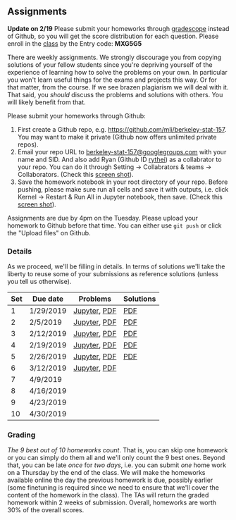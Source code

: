 ## Assignments

**Update on 2/19** Please submit your homeworks through
  [gradescope](http://gradescope.com/) instead of Github, so you will get the
  score distribution for each question. Please enroll in the
  [class](https://www.gradescope.com/courses/42432) by the Entry code: **MXG5G5**

There are weekly assignments. We strongly discourage you from copying solutions
of your fellow students since you're depriving yourself of the experience of
learning how to solve the problems on your own. In particular you won't learn
useful things for the exams and projects this way. Or for that matter, from the
course. If we see brazen plagiarism we will deal with it. That said, you
*should* discuss the problems and solutions with others. You will likely benefit
from that.

Please submit your homeworks through Github:

1. First create a Github repo,
e.g. https://github.com/mli/berkeley-stat-157. You may want to make it private
(Github now offers unlimited private repos).
2. Email your repo URL to berkeley-stat-157@googlegroups.com with your name and
   SID. And also add Ryan (Github ID [rythei](https://github.com/rythei)) as a
   collabrator to your repo. You can do it through Setting -> Collabrators &
   teams -> Collaborators. (Check this [screen shot](https://raw.githubusercontent.com/d2l-ai/berkeley-stat-157/master/media/collabrator.png)).
3. Save the homework notebook in your root directory of your repo. Before
   pushing, please make sure run all cells and save it with outputs, i.e. click
   Kernel -> Restart & Run All in Jupyter notebook, then save. (Check this
   [screen shot](https://raw.githubusercontent.com/d2l-ai/berkeley-stat-157/master/media/run-all.png)).

Assignments are due by 4pm on the Tuesday. Please upload your homework to Github
before that time. You can either use `git push` or click the "Upload files" on
Github.


### Details

As we proceed, we'll be filling in details. In terms of solutions we'll take the
liberty to reuse some of your submissions as reference solutions (unless you
tell us otherwise).

| Set | Due date  | Problems | Solutions |
|-----|-----------|----------|-----------|
| 1   | 1/29/2019 | [Jupyter](homeworks/homework1.ipynb), [PDF](homeworks/homework1.pdf) | [PDF](homeworks/homework1_solutions.pdf)|
| 2   | 2/5/2019  | [Jupyter](homeworks/homework2.ipynb), [PDF](homeworks/homework2.pdf) | [PDF](homeworks/homework2_solution.pdf)|
| 3   | 2/12/2019 | [Jupyter](homeworks/homework3.ipynb), [PDF](homeworks/homework3.pdf)| [PDF](homeworks/homework3_solutions.pdf) |
| 4   | 2/19/2019 | [Jupyter](homeworks/homework4.ipynb), [PDF](homeworks/homework4.pdf)| [PDF](homeworks/homework4_top.pdf) |
| 5   | 2/26/2019 | [Jupyter](homeworks/homework5.ipynb), [PDF](homeworks/homework5.pdf)| [PDF](homeworks/homework5_solutions.pdf)|
| 6   | 3/12/2019 | [Jupyter](homeworks/homework6.ipynb), [PDF](homeworks/homework6.pdf)| |
| 7   | 4/9/2019  | | |
| 8   | 4/16/2019  | | |
| 9   | 4/23/2019 | | |
| 10  | 4/30/2019 | | |

### Grading

*The 9 best out of 10 homeworks count*. That is, you can skip one homework or you can simply do them all and we'll only count the 9 best ones. Beyond that, you can be late *once* for *two days*, i.e. you can submit *one* home work on a Thursday by the end of the class. We will make the homeworks available online the day the previous homework is due, possibly earlier (some finetuning is required since we need to ensure that we'll cover the content of the homework in the class). The TAs will return the graded homework within 2 weeks of submission. Overall, homeworks are worth 30% of the overall scores.
